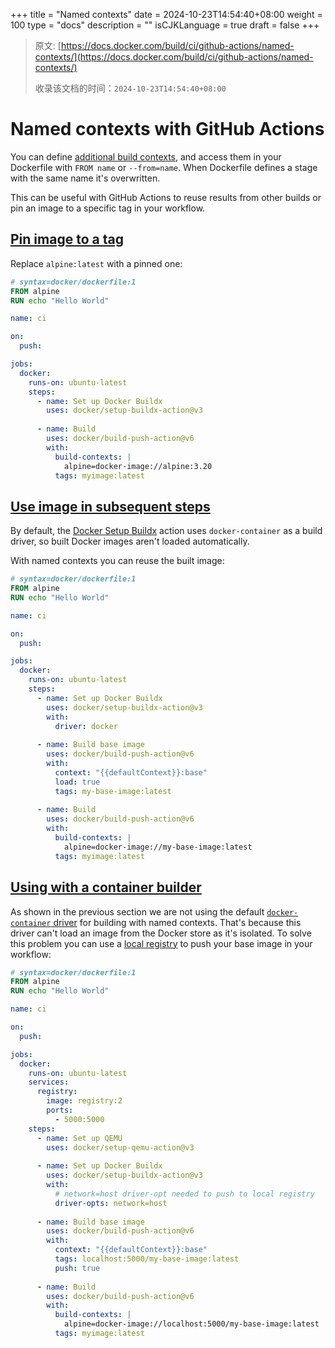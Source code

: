 +++
title = "Named contexts"
date = 2024-10-23T14:54:40+08:00
weight = 100
type = "docs"
description = ""
isCJKLanguage = true
draft = false
+++

> 原文: [https://docs.docker.com/build/ci/github-actions/named-contexts/](https://docs.docker.com/build/ci/github-actions/named-contexts/)
>
> 收录该文档的时间：`2024-10-23T14:54:40+08:00`

# Named contexts with GitHub Actions

You can define [additional build contexts](https://docs.docker.com/reference/cli/docker/buildx/build/#build-context), and access them in your Dockerfile with `FROM name` or `--from=name`. When Dockerfile defines a stage with the same name it's overwritten.

This can be useful with GitHub Actions to reuse results from other builds or pin an image to a specific tag in your workflow.

## [Pin image to a tag](https://docs.docker.com/build/ci/github-actions/named-contexts/#pin-image-to-a-tag)

Replace `alpine:latest` with a pinned one:



```dockerfile
# syntax=docker/dockerfile:1
FROM alpine
RUN echo "Hello World"
```



```yaml
name: ci

on:
  push:

jobs:
  docker:
    runs-on: ubuntu-latest
    steps:
      - name: Set up Docker Buildx
        uses: docker/setup-buildx-action@v3
      
      - name: Build
        uses: docker/build-push-action@v6
        with:
          build-contexts: |
            alpine=docker-image://alpine:3.20            
          tags: myimage:latest
```

## [Use image in subsequent steps](https://docs.docker.com/build/ci/github-actions/named-contexts/#use-image-in-subsequent-steps)

By default, the [Docker Setup Buildx](https://github.com/marketplace/actions/docker-setup-buildx) action uses `docker-container` as a build driver, so built Docker images aren't loaded automatically.

With named contexts you can reuse the built image:



```dockerfile
# syntax=docker/dockerfile:1
FROM alpine
RUN echo "Hello World"
```



```yaml
name: ci

on:
  push:

jobs:
  docker:
    runs-on: ubuntu-latest
    steps:
      - name: Set up Docker Buildx
        uses: docker/setup-buildx-action@v3
        with:
          driver: docker
      
      - name: Build base image
        uses: docker/build-push-action@v6
        with:
          context: "{{defaultContext}}:base"
          load: true
          tags: my-base-image:latest
      
      - name: Build
        uses: docker/build-push-action@v6
        with:
          build-contexts: |
            alpine=docker-image://my-base-image:latest            
          tags: myimage:latest
```

## [Using with a container builder](https://docs.docker.com/build/ci/github-actions/named-contexts/#using-with-a-container-builder)

As shown in the previous section we are not using the default [`docker-container` driver](https://docs.docker.com/build/builders/drivers/docker-container/) for building with named contexts. That's because this driver can't load an image from the Docker store as it's isolated. To solve this problem you can use a [local registry](https://docs.docker.com/build/ci/github-actions/local-registry/) to push your base image in your workflow:



```dockerfile
# syntax=docker/dockerfile:1
FROM alpine
RUN echo "Hello World"
```



```yaml
name: ci

on:
  push:

jobs:
  docker:
    runs-on: ubuntu-latest
    services:
      registry:
        image: registry:2
        ports:
          - 5000:5000
    steps:
      - name: Set up QEMU
        uses: docker/setup-qemu-action@v3
      
      - name: Set up Docker Buildx
        uses: docker/setup-buildx-action@v3
        with:
          # network=host driver-opt needed to push to local registry
          driver-opts: network=host
      
      - name: Build base image
        uses: docker/build-push-action@v6
        with:
          context: "{{defaultContext}}:base"
          tags: localhost:5000/my-base-image:latest
          push: true
      
      - name: Build
        uses: docker/build-push-action@v6
        with:
          build-contexts: |
            alpine=docker-image://localhost:5000/my-base-image:latest            
          tags: myimage:latest
```
